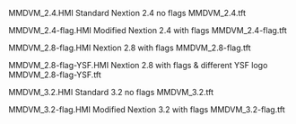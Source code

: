 MMDVM_2.4.HMI 			Standard Nextion 2.4 no flags
MMDVM_2.4.tft


MMDVM_2.4-flag.HMI 		Modified Nextion 2.4 with flags
MMDVM_2.4-flag.tft


MMDVM_2.8-flag.HMI 		Nextion 2.8 with flags
MMDVM_2.8-flag.tft

MMDVM_2.8-flag-YSF.HMI 		Nextion 2.8 with flags & different YSF logo
MMDVM_2.8-flag-YSF.tft

MMDVM_3.2.HMI 			Standard 3.2 no flags
MMDVM_3.2.tft

MMDVM_3.2-flag.HMI 		Modified Nextion 3.2 with flags
MMDVM_3.2-flag.tft
